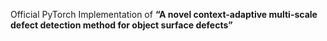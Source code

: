 Official PyTorch Implementation of **“A novel context-adaptive multi-scale defect detection method for object surface defects”**
